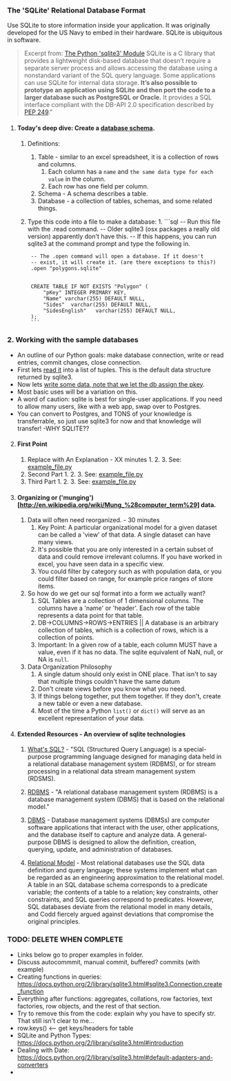 
### The 'SQLite' Relational Database Format

Use SQLite to store information inside your application. It was originally developed for the US Navy to embed in their hardware. SQLite is ubiquitous in software.


>Excerpt from: [The Python 'sqlite3' Module](https://docs.python.org/2/library/sqlite3.html)
>SQLite is a C library that provides a lightweight disk-based database that doesn’t require a separate server process and allows accessing the database using a nonstandard variant of the SQL query language. Some applications can use SQLite for internal data storage. **It’s also possible to prototype an application using SQLite and then port the code to a larger database such as PostgreSQL or Oracle.** It provides a SQL interface compliant with the DB-API 2.0 specification described by [PEP 249](http://www.python.org/dev/peps/pep-0249)."



1. #### Today's deep dive: Create a [database schema](https://www.sqlite.org/lang.html).

    1. Definitions:
        1. Table - similar to an excel spreadsheet, it is a collection of rows and columns.
            1. Each column has a `name` and `the same data type for each value` in the column.
            2. Each row has one field per column.
        2. Schema - A schema describes a table.
        3. Database - a collection of tables, schemas, and some related things.
    2. Type this code into a file to make a database:
        1.
            ```sql
            -- Run this file with the .read command.
            -- Older sqlite3 (osx packages a really old version) apparently don't have this.
            -- If this happens, you can run sqlite3 at the command prompt and type the following in.


            -- The .open command will open a database. If it doesn't
            -- exist, it will create it. (are there exceptions to this?)
            .open "polygons.sqlite" 


            CREATE TABLE IF NOT EXISTS "Polygon" ( 
                "pKey" INTEGER PRIMARY KEY,
                "Name" varchar(255) DEFAULT NULL, 
                "Sides"  varchar(255) DEFAULT NULL,
                "SidesEnglish"   varchar(255) DEFAULT NULL,
            );
            ```



### 2. Working with the sample databases
- An outline of our Python goals: make database connection, write or read entries, commit changes, close connection.
- First lets [read it](https://github.com/PyClass/PyClassLessons/blob/master/lessons/sqlite3_module/examples/readsample.py) into a list of tuples. This is the default data structure returned by sqlite3.
- Now lets [write some data, note that we let the db assign the pkey](https://github.com/PyClass/PyClassLessons/blob/master/lessons/sqlite3_module/examples/writesample.py).
- Most basic uses will be a variation on this.
- A word of caution: sqlite is best for single-user applications.  If you need to allow many users, like with a web app, swap over to Postgres.
- You can convert to Postgres, and TONS of your knowledge is transferrable, so just use sqlite3 for now and that knowledge will transfer!
-WHY SQLITE??

2. #### First Point
    1. Replace with An Explanation - XX minutes
        1. 
        2. 
        3. See: [example_file.py](example_file.py)
    2. Second Part
        1. 
        2. 
        3. See: [example_file.py](example_file.py)
    3. Third Part
        1. 
        2. 
        3. See: [example_file.py](example_file.py)

3. #### Organizing or ('munging')[http://en.wikipedia.org/wiki/Mung_%28computer_term%29] data.
    1. Data will often need reorganized. - 30 minutes
        1. Key Point: A particular organizational model for a given dataset can be called a 'view' of that data. A single dataset can have many views.
        3. It's possible that you are only interested in a certain subset of data and could remove irrelevant columns. If you have worked in excel, you have seen data in a specific view.
        2.  You could filter by category such as with population data, or you could filter based on range, for example price ranges of store items.
    2. So how do we get our sql format into a form we actually want?
        1. SQL Tables are a collection of 1 dimensional columns.  The columns have a 'name' or 'header'.  Each row of the table represents a data point for that table.
        2. DB->COLUMNS->ROWS->ENTRIES || A database is an arbitrary collection of tables, which is a collection of rows, which is a collection of points.
        3. Important: In a given row of a table, each column MUST have a value, even if it has no data. The sqlite equivalent of NaN, null, or NA is `null`.
    3. Data Organization Philosophy
        1. A single datum should only exist in ONE place. That isn't to say that multiple things couldn't have the same datum
        2. Don't create views before you know what you need.
        3. If things belong together, put them together. If they don't, create a new table or even a new database.
        4. Most of the time a Python `list()` or `dict()` will serve as an excellent representation of your data.


4. #### Extended Resources - An overview of sqlite technologies
    1. [What's SQL?](http://en.wikipedia.org/wiki/SQL) - "SQL (Structured Query Language) is a special-purpose programming language designed for managing data held in a relational database management system (RDBMS), or for stream processing in a relational data stream management system (RDSMS).
    2. [RDBMS](http://en.wikipedia.org/wiki/Relational_database_management_system) - "A relational database management system (RDBMS) is a database management system (DBMS) that is based on the relational model."

    3. [DBMS](http://en.wikipedia.org/wiki/Database) - Database management systems (DBMSs) are computer software applications that interact with the user, other applications, and the database itself to capture and analyze data. A general-purpose DBMS is designed to allow the definition, creation, querying, update, and administration of databases.
    4. [Relational Model](http://en.wikipedia.org/wiki/Relational_model) - Most relational databases use the SQL data definition and query language; these systems implement what can be regarded as an engineering approximation to the relational model. A table in an SQL database schema corresponds to a predicate variable; the contents of a table to a relation; key constraints, other constraints, and SQL queries correspond to predicates. However, SQL databases deviate from the relational model in many details, and Codd fiercely argued against deviations that compromise the original principles.


### TODO: DELETE WHEN COMPLETE
  - Links below go to proper examples in folder.
  - Discuss autocommmit, manual commit, buffered? commits (with example)
  - Creating functions in queries: https://docs.python.org/2/library/sqlite3.html#sqlite3.Connection.create_function
  - Everything after functions: aggregates, collations, row factories, text factories, row objects, and the rest of that section.
  - Try to remove this from the code: explain why you have to specify str. That still isn't clear to me... 
  - row.keys() <-- get keys/headers for table
  - SQLite and Python Types: https://docs.python.org/2/library/sqlite3.html#introduction
  - Dealing with Date: https://docs.python.org/2/library/sqlite3.html#default-adapters-and-converters
  - 
